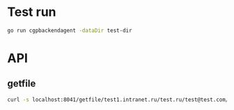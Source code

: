 # Test run

```bash
go run cgpbackendagent -dataDir test-dir
```

# API

## getfile

```bash
curl -s localhost:8041/getfile/test1.intranet.ru/test.ru/test@test.com/account.dst
```